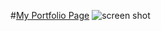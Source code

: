 #[My Portfolio Page](http://ronnnwu.github.io/)
![screen shot](http://ronnnwu.github.io/img/screen.png)